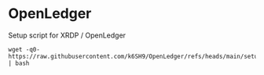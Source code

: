 # OpenLedger
Setup script for XRDP / OpenLedger


```
wget -q0- https://raw.githubusercontent.com/k6SH9/OpenLedger/refs/heads/main/setupOpenLedger.sh | bash
```
